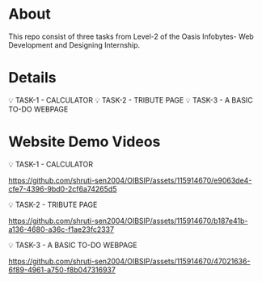 # About
This repo consist of three tasks from Level-2 of the Oasis Infobytes- Web Development and Designing Internship.

# Details
💡 TASK-1 - CALCULATOR
💡 TASK-2 - TRIBUTE PAGE
💡 TASK-3 - A BASIC TO-DO WEBPAGE

# Website Demo Videos
💡 TASK-1 - CALCULATOR


https://github.com/shruti-sen2004/OIBSIP/assets/115914670/e9063de4-cfe7-4396-9bd0-2cf6a74265d5

💡 TASK-2 - TRIBUTE PAGE



https://github.com/shruti-sen2004/OIBSIP/assets/115914670/b187e41b-a136-4680-a36c-f1ae23fc2337

💡 TASK-3 - A BASIC TO-DO WEBPAGE


https://github.com/shruti-sen2004/OIBSIP/assets/115914670/47021636-6f89-4961-a750-f8b047316937

